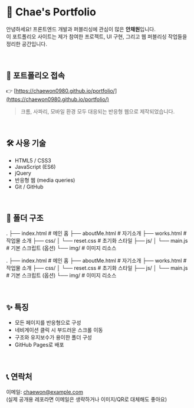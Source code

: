 # 🎨 Chae's Portfolio

안녕하세요! 프론트엔드 개발과 퍼블리싱에 관심이 많은 **안채원**입니다.  
이 포트폴리오 사이트는 제가 참여한 프로젝트, UI 구현, 그리고 웹 퍼블리싱 작업들을 정리한 공간입니다.

<br/>

## 🔗 포트폴리오 접속

👉 [https://chaewon0980.github.io/portfolio/](https://chaewon0980.github.io/portfolio/)

> 크롬, 사파리, 모바일 환경 모두 대응되는 반응형 웹으로 제작되었습니다.

<br/>

## 🛠 사용 기술

- HTML5 / CSS3
- JavaScript (ES6)
- jQuery
- 반응형 웹 (media queries)
- Git / GitHub

<br/>

## 📁 폴더 구조

.
├── index.html # 메인 홈
├── aboutMe.html # 자기소개
├── works.html # 작업물 소개
├── css/
│ └── reset.css # 초기화 스타일
├── js/
│ └── main.js # 기본 스크립트 (옵션)
└── img/ # 이미지 리소스

.
├── index.html # 메인 홈
├── aboutMe.html # 자기소개
├── works.html # 작업물 소개
├── css/
│ └── reset.css # 초기화 스타일
├── js/
│ └── main.js # 기본 스크립트 (옵션)
└── img/ # 이미지 리소스

<br/>

## ✨ 특징

- 모든 페이지를 반응형으로 구성
- 네비게이션 클릭 시 부드러운 스크롤 이동
- 구조와 유지보수가 용이한 폴더 구성
- GitHub Pages로 배포

<br/>

## 📞 연락처

이메일: chaewon@example.com  
(실제 공개용 레포라면 이메일은 생략하거나 이미지/QR로 대체해도 좋아요)
